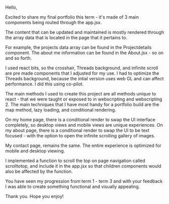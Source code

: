 Hello,

Excited to share my final portfolio this term - it's made of 3 main components being routed through the app.jsx.

The content that can be updated and maintained is mostly rendered through the array data that is located in the page that it pertains to.

For example, the projects data array can be found in the  Projectdetails component.
The about me information can be found in the About.jsx - so on and so forth.

I used react bits, so the crosshair, Threads background, and infinite scroll are pre made components that I adjusted for my use.
I had to optimize the Threads background, because the intial version uses web GL and can affect performance. I did this using co-pilot.

The main methods I used to create this project are all methods unique to react - that we were taught or exposed to in webscripting and webscripting 2.
The main techniques that I have most handy for a portfolio build are the map method, lazy loading, and conditional rendering.

On my home page, there is a conditional render to swap the UI interface completely, so desktop views and mobile views are unique experiences.
On my about page, there is a conditional render to swap the UI to be text focused - with the option to open the infinite scrolling gallery of images.

My contact page, remains the same.
The entire experience is optimized for mobile and desktop viewing.

I implemented a function to scroll the top on page navigation called scrolltotop, and include it in the app.jsx so that children components would also be affected by the function.

You have seen my progression from term 1 - term 3 and with your feedback I was able to create something functional and visually appealing.

Thank you. Hope you enjoy!

